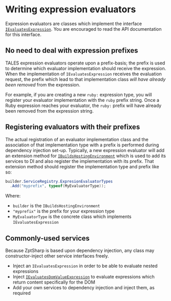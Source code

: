 # Writing expression evaluators

Expression evaluators are classes which implement the interface [`IEvaluatesExpression`].
You are encouraged to read the API documentation for this interface.

[`IEvaluatesExpression`]: xref:ZptSharp.Expressions.IEvaluatesExpression

## No need to deal with expression prefixes

TALES expression evaluators operate upon a prefix-basis; the prefix is used to determine which evaluator implementation should receive the expression.
When the implementation of `IEvaluatesExpression` receives the evaluation request, the prefix which lead to that implementation class *will have already been removed* from the expression.

For example, if you are creating a new `ruby:` expression type, you will register your evaluator implementation with the `ruby` prefix string.
Once a Ruby expression reaches your evaluator, the `ruby:` prefix will have already been removed from the expression string.

## Registering evaluators with their prefixes

The actual registration of an evaluator implementation class and the association of that implementation type with a prefix is performed during dependency injection set-up.
Typically, a new expression evaluator will add an extension method for [`IBuildsHostingEnvironment`] which is used to add its services to DI and also register the implementation with its prefix.
That extension method should register the implementation type and prefix like so:

```csharp
builder.ServiceRegistry.ExpresionEvaluatorTypes
  .Add("myprefix", typeof(MyEvaluatorType));
```

Where:

* `builder` is the `IBuildsHostingEnvironment`
* `"myprefix"` is the prefix for your expression type
* `MyEvaluatorType` is the concrete class which implements `IEvaluatesExpression`

[`IBuildsHostingEnvironment`]: xref:ZptSharp.Hosting.IBuildsHostingEnvironment

## Commonly-used services

Because ZptSharp is based upon dependency injection, any class may constructor-inject other service interfaces freely.

* Inject an `IEvaluatesExpression` in order to be able to evaluate nested expressions
* Inject [`IEvaluatesDomValueExpression`] to evaluate expressions which return content specifically for the DOM
* Add your own services to dependency injection and inject them, as required

[`IEvaluatesDomValueExpression`]: xref:ZptSharp.Tal.IEvaluatesDomValueExpression